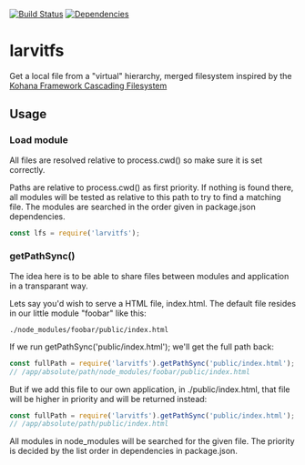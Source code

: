 [![Build Status](https://travis-ci.org/larvit/larvitfs.svg?branch=master)](https://travis-ci.org/larvit/larvitfs) [![Dependencies](https://david-dm.org/larvit/larvitfs.svg)](https://david-dm.org/larvit/larvitfs.svg)

# larvitfs

Get a local file from a "virtual" hierarchy, merged filesystem inspired by the [Kohana Framework Cascading Filesystem](https://kohanaframework.org/3.3/guide/kohana/files)

## Usage

### Load module

All files are resolved relative to process.cwd() so make sure it is set correctly.

Paths are relative to process.cwd() as first priority. If nothing is found there, all modules will be tested as relative to this path to try to find a matching file. The modules are searched in the order given in package.json dependencies.

```javascript
const lfs = require('larvitfs');
```

### getPathSync()

The idea here is to be able to share files between modules and application in a transparant way.

Lets say you'd wish to serve a HTML file, index.html. The default file resides in our little module "foobar" like this:

```
./node_modules/foobar/public/index.html
```

If we run getPathSync('public/index.html'); we'll get the full path back:

```javascript
const fullPath = require('larvitfs').getPathSync('public/index.html');
// /app/absolute/path/node_modules/foobar/public/index.html
```

But if we add this file to our own application, in ./public/index.html, that file will be higher in priority and will be returned instead:

```javascript
const fullPath = require('larvitfs').getPathSync('public/index.html');
// /app/absolute/path/public/index.html
```

All modules in node_modules will be searched for the given file. The priority is decided by the list order in dependencies in package.json.